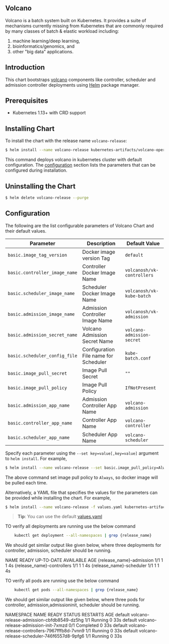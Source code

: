 ## Volcano

Volcano is a batch system built on Kubernetes. It provides a suite of mechanisms currently missing from
Kubernetes that are commonly required by many classes of batch & elastic workload including:

1. machine learning/deep learning,
2. bioinformatics/genomics, and 
3. other "big data" applications.

## Introduction

This chart bootstraps [volcano](https://github.com/volcano-sh/volcano) components like controller, scheduler and admission controller deployments using [Helm](https://helm.sh) package manager.

## Prerequisites

- Kubernetes 1.13+ with CRD support

## Installing Chart

To install the chart with the release name `volcano-release`:

```bash
$ helm install --name volcano-release kubernetes-artifacts/volcano-operator
```

This command deploys volcano in kubernetes cluster with default configuration.  The [configuration](#configuration) section lists the parameters that can be configured during installation.


## Uninstalling the Chart

```bash
$ helm delete volcano-release --purge
```

## Configuration

The following are the list configurable parameters of Volcano Chart and their default values.

| Parameter|Description|Default Value|
|----------------|-----------------|----------------------|
|`basic.image_tag_version`| Docker image version Tag | `default`|
|`basic.controller_image_name`|Controller Docker Image Name|`volcanosh/vk-controllers`|
|`basic.scheduler_image_name`|Scheduler Docker Image Name|`volcanosh/vk-kube-batch`|
|`basic.admission_image_name`|Admission Controller Image Name|`volcanosh/vk-admission`|
|`basic.admission_secret_name`|Volcano Admission Secret Name|`volcano-admission-secret`|
|`basic.scheduler_config_file`|Configuration File name for Scheduler|`kube-batch.conf`|
|`basic.image_pull_secret`|Image Pull Secret|`""`|
|`basic.image_pull_policy`|Image Pull Policy|`IfNotPresent`|
|`basic.admission_app_name`|Admission Controller App Name|`volcano-admission`|
|`basic.controller_app_name`|Controller App Name|`volcano-controller`|
|`basic.scheduler_app_name`|Scheduler App Name|`volcano-scheduler`|

Specify each parameter using the `--set key=value[,key=value]` argument to `helm install`. For example,

```bash
$ helm install --name volcano-release --set basic.image_pull_policy=Always kubernetes-artifacts/volcano-operator
```

The above command set image pull policy to `Always`, so docker image will be pulled each time.


Alternatively, a YAML file that specifies the values for the parameters can be provided while installing the chart. For example,

```bash
$ helm install --name volcano-release -f values.yaml kubernetes-artifacts/volcano-operator
```

> **Tip**: You can use the default [values.yaml](values.yaml)

TO verify all deployments are running use the below command

```bash
    kubectl get deployment --all-namespaces | grep {release_name}
```
We should get similar output like given below, where three deployments for controller, admission, scheduler should be running.


NAME                       READY  UP-TO-DATE  AVAILABLE  AGE
{release_name}-admission    1/1    1           1          4s
{release_name}-controllers  1/1    1           1          4s
{release_name}-scheduler    1/1    1           1          4s

TO verify all pods are running use the below command

```bash
    kubectl get pods --all-namespaces | grep {release_name}
```

We should get similar output like given below, where three pods for controller, admission,admissioninit, scheduler should be running.

NAMESPACE     NAME                                          READY    STATUS             RESTARTS   AGE
default       volcano-release-admission-cbfdb8549-dz5hg      1/1     Running            0          33s
default       volcano-release-admission-init-7xmzd           0/1     Completed          0          33s
default       volcano-release-controllers-7967fffb8d-7vnn9   1/1     Running            0          33s
default       volcano-release-scheduler-746f6557d8-9pfg6     1/1     Running            0          33s
